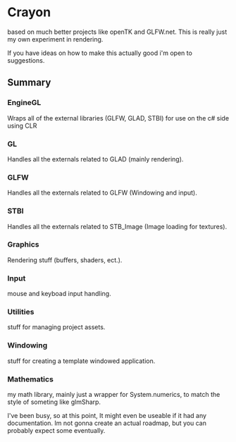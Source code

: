 # Crayon
based on much better projects like openTK and GLFW.net.
This is really just my own experiment in rendering. 

If you have ideas on how to make this actually good i'm open to suggestions.

## Summary
### EngineGL
Wraps all of the external libraries (GLFW, GLAD, STBI) for use on the c# side using CLR
### GL
Handles all the externals related to GLAD (mainly rendering).
### GLFW
Handles all the externals related to GLFW (Windowing and input).
### STBI
Handles all the externals related to STB_Image (Image loading for textures).
### Graphics
Rendering stuff (buffers, shaders, ect.).
### Input
mouse and keyboad input handling.
### Utilities
stuff for managing project assets.
### Windowing
stuff for creating a template windowed application.
### Mathematics
my math library, mainly just a wrapper for System.numerics, to match the style of someting like glmSharp.

I've been busy, so at this point, It might even be useable if it had any documentation.
Im not gonna create an actual roadmap, but you can probably expect some eventually.


